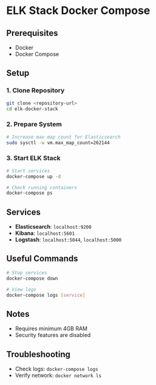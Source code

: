 # ELK Stack Docker Compose

## Prerequisites
- Docker
- Docker Compose

## Setup

### 1. Clone Repository
```bash
git clone <repository-url>
cd elk-docker-stack
```

### 2. Prepare System
```bash
# Increase max map count for Elasticsearch
sudo sysctl -w vm.max_map_count=262144
```

### 3. Start ELK Stack
```bash
# Start services
docker-compose up -d

# Check running containers
docker-compose ps
```

## Services
- **Elasticsearch**: `localhost:9200`
- **Kibana**: `localhost:5601`
- **Logstash**: `localhost:5044`, `localhost:5000`

## Useful Commands
```bash
# Stop services
docker-compose down

# View logs
docker-compose logs [service]
```

## Notes
- Requires minimum 4GB RAM
- Security features are disabled

## Troubleshooting
- Check logs: `docker-compose logs`
- Verify network: `docker network ls`
